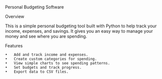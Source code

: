 Personal Budgeting Software

Overview

This is a simple personal budgeting tool built with Python to help track your income, expenses, and savings. It gives you an easy way to manage your money and see where you are spending.

Features

	•	Add and track income and expenses.
	•	Create custom categories for spending.
	•	View simple charts to see spending patterns.
	•	Set budgets and track progress.
	•	Export data to CSV files.
